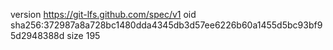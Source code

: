 version https://git-lfs.github.com/spec/v1
oid sha256:372987a8a728bc1480dda4345db3d57ee6226b60a1455d5bc93bf95d2948388d
size 195
